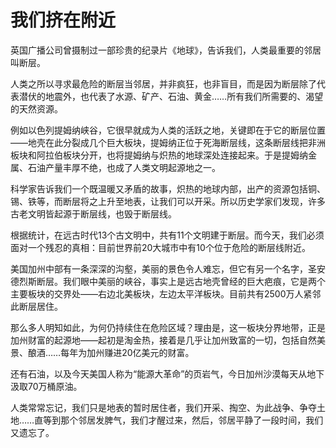 # 我们挤在附近

英国广播公司曾摄制过一部珍贵的纪录片《地球》，告诉我们，人类最重要的邻居叫断层。 

人类之所以寻求最危险的断层当邻居，并非疯狂，也非盲目，而是因为断层除了代表潜伏的地震外，也代表了水源、矿产、石油、黄金……所有我们所需要的、渴望的天然资源。 

例如以色列提姆纳峡谷，它很早就成为人类的活跃之地，关键即在于它的断层位置——地壳在此分裂成几个巨大板块，提姆纳正位于死海断层线，这条断层线把非洲板块和阿拉伯板块分开，也将提姆纳与炽热的地球深处连接起来。于是提姆纳金属、石油产量丰厚不绝，也成了人类文明起源地之一。 

科学家告诉我们一个既温暖又矛盾的故事，炽热的地球内部，出产的资源包括铜、锡、铁等，而断层将之上升至地表，让我们可以开采。所以历史学家们发现，许多古老文明皆起源于断层线，也毁于断层线。 

根据统计，在远古时代13个古文明中，共有11个文明建于断层。而今天，我们必须面对一个残忍的真相：目前世界前20大城市中有10个位于危险的断层线附近。 

美国加州中部有一条深深的沟壑，美丽的景色令人难忘，但它有另一个名字，圣安德烈斯断层。我们眼中美丽的峡谷，事实上是远古地壳曾经的巨大疤痕，它是两个主要板块的交界处——右边北美板块，左边太平洋板块。目前共有2500万人紧邻此断层居住。 

那么多人明知如此，为何仍持续住在危险区域？理由是，这一板块分界地带，正是加州财富的起源地——起初是淘金热，接着是几乎让加州致富的一切，包括自然美景、酿酒……每年为加州赚进20亿美元的财富。 

还有石油，以及今天美国人称为“能源大革命”的页岩气，今日加州沙漠每天从地下汲取70万桶原油。 

人类常常忘记，我们只是地表的暂时居住者，我们开采、掏空、为此战争、争夺土地……直等到那个邻居发脾气，我们才醒过来，然后，邻居平静了一段时间，我们又遗忘了。